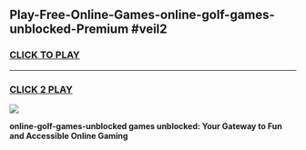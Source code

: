
## Play-Free-Online-Games-online-golf-games-unblocked-Premium #veil2
<h3>
<a href="https://premium.freeplayer.one?title=online-golf-games-unblocked&ref=8M">CLICK TO PLAY</a></h3>
<hr>

<h3>
<a href="https://premium.freeplayer.one?title=online-golf-games-unblocked&ref=8M">CLICK 2 PLAY</a>
  
</h3>

<a href="https://premium.freeplayer.one?title=online-golf-games-unblocked&ref=8M"><img src="https://clearcache.store/games.png"></a>


**online-golf-games-unblocked games unblocked: Your Gateway to Fun and Accessible Online Gaming**
